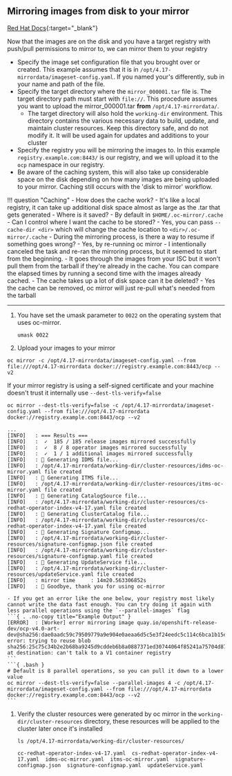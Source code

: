 ## Mirroring images from disk to your mirror

[Red Hat Docs](https://docs.redhat.com/en/documentation/openshift_container_platform/4.17/html/disconnected_environments/mirroring-in-disconnected-environments#disk-mirror-v2_about-installing-oc-mirror-v2){:target="_blank"}

Now that the images are on the disk and you have a target registry with push/pull permissions to mirror to, we can mirror them to your registry

- Specify the image set configuration file that you brought over or created. This example assumes that it is in `/opt/4.17-mirrordata/imageset-config.yaml`. If you named your's differently, sub in your name and path of the file.
- Specify the target directory where the `mirror_000001.tar` file is. The target directory path must start with `file://`. This procedure assumes you want to upload the mirror_000001.tar **from** `/opt/4.17-mirrordata/`.
    - The target directory will also hold the `working-dir` environment. This directory contains the various necessary data to build, update, and maintain cluster resources. Keep this directory safe, and do not modify it. It will be used again for updates and additions to your cluster
- Specify the registry you will be mirroring the images to. In this example `registry.example.com:8443/` is our registry, and we will upload it to the `ocp` namespace in our registry.
- Be aware of the caching system, this will also take up considerable space on the disk depending on how many images are being uploaded to your mirror. Caching still occurs with the 'disk to mirror' workflow.
  
!!! question "Caching"
    - How does the cache work?
        - It's like a local registry, it can take up additional disk space almost as large as the .tar that gets generated
    - Where is it saved?
        - By default in `$HOME/.oc-mirror/.cache`
    - Can I control where I want the cache to be stored?
        - Yes, you can pass `--cache-dir <dir>` which will change the cache location to `<dir>/.oc-mirror/.cache`
    - During the mirroring process, is there a way to resume if something goes wrong?
        - Yes, by re-running oc mirror
    - I intentionally canceled the task and re-ran the mirroring process, but it seemed to start from the beginning.
        - It goes through the images from your ISC but it won't pull them from the tarball if they're already in the cache. You can compare the elapsed times by running a second time with the images already cached.
    - The cache takes up a lot of disk space can it be deleted?
        - Yes the cache can be removed, oc mirror will just re-pull what's needed from the tarball

---
1. You have set the umask parameter to `0022` on the operating system that uses oc-mirror.
    ```{ .bash }
    umask 0022
    ```

1. Upload your images to your mirror
  ```{ .bash }
  oc mirror -c /opt/4.17-mirrordata/imageset-config.yaml --from file:///opt/4.17-mirrordata docker://registry.example.com:8443/ocp --v2
  ```
  If your mirror registry is using a self-signed certificate and your machine doesn't trust it internally use `--dest-tls-verify=false`
  ```{ .bash }
  oc mirror --dest-tls-verify=false -c /opt/4.17-mirrordata/imageset-config.yaml --from file:///opt/4.17-mirrordata docker://registry.example.com:8443/ocp --v2
  ```
  ```{ . .no-copy title="Example Output" }
  ...
  [INFO]   : === Results ===
  [INFO]   :  ✓  185 / 185 release images mirrored successfully
  [INFO]   :  ✓  8 / 8 operator images mirrored successfully
  [INFO]   :  ✓  1 / 1 additional images mirrored successfully
  [INFO]   : 📄 Generating IDMS file...
  [INFO]   : /opt/4.17-mirrordata/working-dir/cluster-resources/idms-oc-mirror.yaml file created
  [INFO]   : 📄 Generating ITMS file...
  [INFO]   : /opt/4.17-mirrordata/working-dir/cluster-resources/itms-oc-mirror.yaml file created
  [INFO]   : 📄 Generating CatalogSource file...
  [INFO]   : /opt/4.17-mirrordata/working-dir/cluster-resources/cs-redhat-operator-index-v4-17.yaml file created
  [INFO]   : 📄 Generating ClusterCatalog file...
  [INFO]   : /opt/4.17-mirrordata/working-dir/cluster-resources/cc-redhat-operator-index-v4-17.yaml file created
  [INFO]   : 📄 Generating Signature Configmap...
  [INFO]   : /opt/4.17-mirrordata/working-dir/cluster-resources/signature-configmap.json file created
  [INFO]   : /opt/4.17-mirrordata/working-dir/cluster-resources/signature-configmap.yaml file created
  [INFO]   : 📄 Generating UpdateService file...
  [INFO]   : /opt/4.17-mirrordata/working-dir/cluster-resources/updateService.yaml file created
  [INFO]   : mirror time     : 14m20.563306852s
  [INFO]   : 👋 Goodbye, thank you for using oc-mirror
  ```

    - If you get an error like the one below, your registry most likely cannot write the data fast enough. You can try doing it again with less parallel operations using the `--parallel-images` flag
    ```{ . .no-copy title="Example Output" }
    [ERROR]  : [Worker] error mirroring image quay.io/openshift-release-dev/ocp-v4.0-art-dev@sha256:dae0aadc59c79509779a9e904e0aeaa6d5c5e3f24eedc5c114c6bca1b15ea3b1 error: trying to reuse blob sha256:25c75c34b2e2b68ba9245d9cddeb6b8a0887371ed30744064f85241a75704d87 at destination: can't talk to a V1 container registry
    ```
    ```{ .bash }
    # Default is 8 parallel operations, so you can pull it down to a lower value
    oc mirror --dest-tls-verify=false --parallel-images 4 -c /opt/4.17-mirrordata/imageset-config.yaml --from file:///opt/4.17-mirrordata docker://registry.example.com:8443/ocp --v2
    ```

1. Verify the cluster resources were generated by oc mirror in the `working-dir/cluster-resources` directory, these resources will be applied to the cluster later once it's installed
    ```{ .bash }
    ls /opt/4.17-mirrordata/working-dir/cluster-resources/
    ```
    ```{ . .no-copy title="Example Output" }
    cc-redhat-operator-index-v4-17.yaml  cs-redhat-operator-index-v4-17.yaml  idms-oc-mirror.yaml  itms-oc-mirror.yaml  signature-configmap.json  signature-configmap.yaml  updateService.yaml
    ```